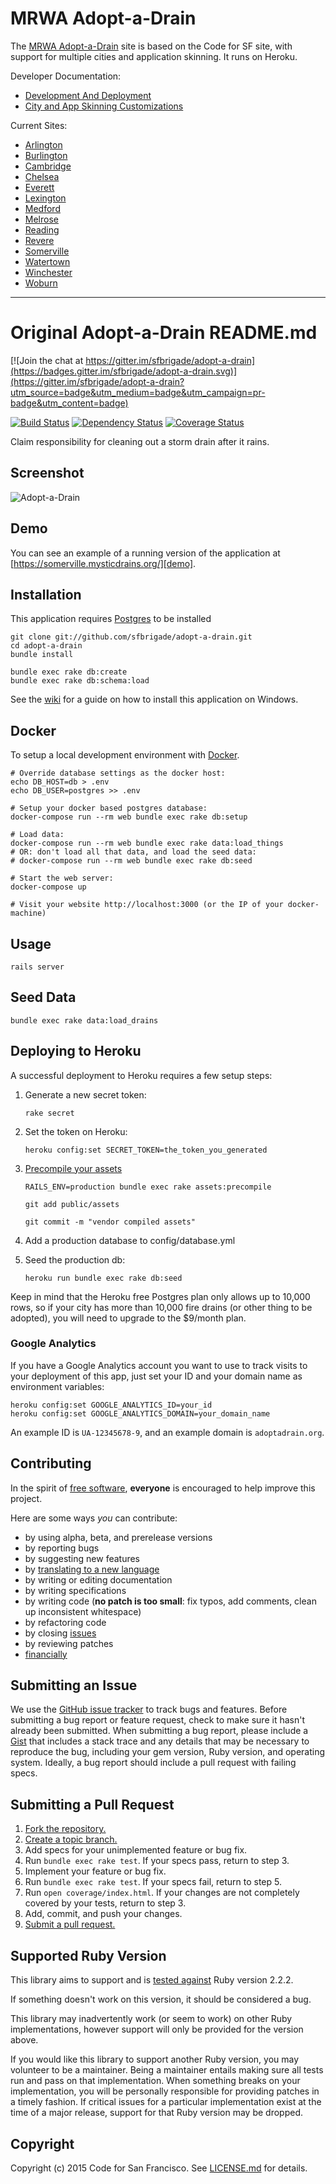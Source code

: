 # MRWA Adopt-a-Drain

The [MRWA Adopt-a-Drain](https://mysticriver.org/adopt-a-drain) site is based on the Code for SF site, with support for multiple cities and application skinning. It runs on Heroku.

Developer Documentation:

- [Development And Deployment](DevOps.md)
- [City and App Skinning Customizations](Customization.md)

Current Sites:

- [Arlington](https://arlington.mysticdrains.org/)
- [Burlington](https://burlington.mysticdrains.org/)
- [Cambridge](https://cambridge.mysticdrains.org/)
- [Chelsea](https://chelsea.mysticdrains.org/)
- [Everett](https://everett.mysticdrains.org/)
- [Lexington](https://lexington.mysticdrains.org/)
- [Medford](https://medford.mysticdrains.org/)
- [Melrose](https://melrose.mysticdrains.org/)
- [Reading](https://reading.mysticdrains.org/)
- [Revere](https://revere.mysticdrains.org/)
- [Somerville](https://somerville.mysticdrains.org/)
- [Watertown](https://watertown.mysticdrains.org/)
- [Winchester](https://winchester.mysticdrains.org/)
- [Woburn](https://woburn.mysticdrains.org/)

---

# Original Adopt-a-Drain README.md

[![Join the chat at https://gitter.im/sfbrigade/adopt-a-drain](https://badges.gitter.im/sfbrigade/adopt-a-drain.svg)](https://gitter.im/sfbrigade/adopt-a-drain?utm_source=badge&utm_medium=badge&utm_campaign=pr-badge&utm_content=badge)

[![Build Status](http://img.shields.io/travis/sfbrigade/adopt-a-drain.svg)][travis]
[![Dependency Status](http://img.shields.io/gemnasium/sfbrigade/adopt-a-drain.svg)][gemnasium]
[![Coverage Status](http://img.shields.io/coveralls/sfbrigade/adopt-a-drain.svg)][coveralls]

[travis]: http://travis-ci.org/sfbrigade/adopt-a-drain
[gemnasium]: https://gemnasium.com/sfbrigade/adopt-a-drain
[coveralls]: https://coveralls.io/r/sfbrigade/adopt-a-drain

Claim responsibility for cleaning out a storm drain after it rains.

## Screenshot

![Adopt-a-Drain](/adopt.png "Adopt-a-Drain")

## Demo

You can see an example of a running version of the application at
[https://somerville.mysticdrains.org/][demo].

[demo]: https://somerville.mysticdrains.org/

## Installation

This application requires [Postgres](http://www.postgresql.org/) to be installed

    git clone git://github.com/sfbrigade/adopt-a-drain.git
    cd adopt-a-drain
    bundle install

    bundle exec rake db:create
    bundle exec rake db:schema:load

See the [wiki](https://github.com/sfbrigade/adopt-a-drain/wiki/Windows-Development-Environment) for a guide on how to install this application on Windows.

## Docker

To setup a local development environment with
[Docker](https://docs.docker.com/engine/installation/).

```
# Override database settings as the docker host:
echo DB_HOST=db > .env
echo DB_USER=postgres >> .env

# Setup your docker based postgres database:
docker-compose run --rm web bundle exec rake db:setup

# Load data:
docker-compose run --rm web bundle exec rake data:load_things
# OR: don't load all that data, and load the seed data:
# docker-compose run --rm web bundle exec rake db:seed

# Start the web server:
docker-compose up

# Visit your website http://localhost:3000 (or the IP of your docker-machine)
```

## Usage

    rails server

## Seed Data

    bundle exec rake data:load_drains

## Deploying to Heroku

A successful deployment to Heroku requires a few setup steps:

1. Generate a new secret token:

   ```
   rake secret
   ```

2. Set the token on Heroku:

   ```
   heroku config:set SECRET_TOKEN=the_token_you_generated
   ```

3. [Precompile your assets](https://devcenter.heroku.com/articles/rails3x-asset-pipeline-cedar)

   ```
   RAILS_ENV=production bundle exec rake assets:precompile

   git add public/assets

   git commit -m "vendor compiled assets"
   ```

4. Add a production database to config/database.yml

5. Seed the production db:

   `heroku run bundle exec rake db:seed`

Keep in mind that the Heroku free Postgres plan only allows up to 10,000 rows,
so if your city has more than 10,000 fire drains (or other thing to be
adopted), you will need to upgrade to the $9/month plan.

### Google Analytics

If you have a Google Analytics account you want to use to track visits to your
deployment of this app, just set your ID and your domain name as environment
variables:

    heroku config:set GOOGLE_ANALYTICS_ID=your_id
    heroku config:set GOOGLE_ANALYTICS_DOMAIN=your_domain_name

An example ID is `UA-12345678-9`, and an example domain is `adoptadrain.org`.

## Contributing

In the spirit of [free software][free-sw], **everyone** is encouraged to help
improve this project.

[free-sw]: http://www.fsf.org/licensing/essays/free-sw.html

Here are some ways _you_ can contribute:

- by using alpha, beta, and prerelease versions
- by reporting bugs
- by suggesting new features
- by [translating to a new language][locales]
- by writing or editing documentation
- by writing specifications
- by writing code (**no patch is too small**: fix typos, add comments, clean up
  inconsistent whitespace)
- by refactoring code
- by closing [issues][]
- by reviewing patches
- [financially][]

[locales]: https://github.com/sfbrigade/adopt-a-drain/tree/master/config/locales
[issues]: https://github.com/sfbrigade/adopt-a-drain/issues
[financially]: https://secure.sfbrigade.org/page/contribute

## Submitting an Issue

We use the [GitHub issue tracker][issues] to track bugs and features. Before
submitting a bug report or feature request, check to make sure it hasn't
already been submitted. When submitting a bug report, please include a [Gist][]
that includes a stack trace and any details that may be necessary to reproduce
the bug, including your gem version, Ruby version, and operating system.
Ideally, a bug report should include a pull request with failing specs.

[gist]: https://gist.github.com/

## Submitting a Pull Request

1. [Fork the repository.][fork]
2. [Create a topic branch.][branch]
3. Add specs for your unimplemented feature or bug fix.
4. Run `bundle exec rake test`. If your specs pass, return to step 3.
5. Implement your feature or bug fix.
6. Run `bundle exec rake test`. If your specs fail, return to step 5.
7. Run `open coverage/index.html`. If your changes are not completely covered
   by your tests, return to step 3.
8. Add, commit, and push your changes.
9. [Submit a pull request.][pr]

[fork]: http://help.github.com/fork-a-repo/
[branch]: https://guides.github.com/introduction/flow/
[pr]: http://help.github.com/send-pull-requests/

## Supported Ruby Version

This library aims to support and is [tested against][travis] Ruby version 2.2.2.

If something doesn't work on this version, it should be considered a bug.

This library may inadvertently work (or seem to work) on other Ruby
implementations, however support will only be provided for the version above.

If you would like this library to support another Ruby version, you may
volunteer to be a maintainer. Being a maintainer entails making sure all tests
run and pass on that implementation. When something breaks on your
implementation, you will be personally responsible for providing patches in a
timely fashion. If critical issues for a particular implementation exist at the
time of a major release, support for that Ruby version may be dropped.

## Copyright

Copyright (c) 2015 Code for San Francisco. See [LICENSE.md](https://github.com/sfbrigade/adopt-a-drain/blob/master/LICENSE.md) for details.

[license]: https://github.com/sfbrigade/adopt-a-drain/blob/master/LICENSE.md
